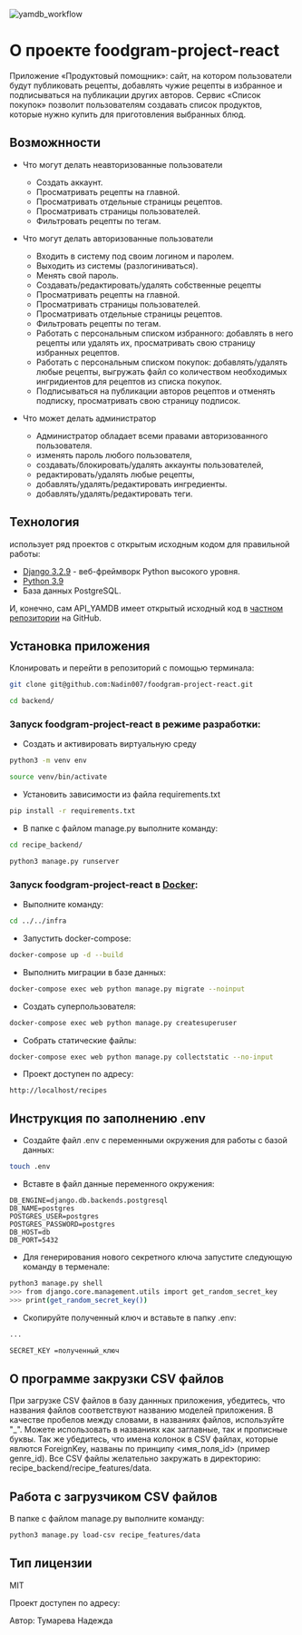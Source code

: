 ![yamdb_workflow](https://github.com/Nadin007/foodgram-project-react/actions/workflows/foodgram-workflow.yml/badge.svg)

# О проекте foodgram-project-react

Приложение «Продуктовый помощник»: сайт, на котором пользователи будут публиковать рецепты, добавлять чужие рецепты в избранное и подписываться на публикации других авторов. Сервис «Список покупок» позволит пользователям создавать список продуктов, которые нужно купить для приготовления выбранных блюд.

## Возможнности

- Что могут делать неавторизованные пользователи
  - Создать аккаунт.
  - Просматривать рецепты на главной.
  - Просматривать отдельные страницы рецептов.
  - Просматривать страницы пользователей.
  - Фильтровать рецепты по тегам.

- Что могут делать авторизованные пользователи
  - Входить в систему под своим логином и паролем.
  - Выходить из системы (разлогиниваться).
  - Менять свой пароль.
  - Создавать/редактировать/удалять собственные рецепты
  - Просматривать рецепты на главной.
  - Просматривать страницы пользователей.
  - Просматривать отдельные страницы рецептов.
  - Фильтровать рецепты по тегам.
  - Работать с персональным списком избранного: добавлять в него рецепты или удалять их, просматривать свою страницу избранных рецептов.
  - Работать с персональным списком покупок: добавлять/удалять любые рецепты, выгружать файл со количеством необходимых ингридиентов для рецептов из списка покупок.
  - Подписываться на публикации авторов рецептов и отменять подписку, просматривать свою страницу подписок.

- Что может делать администратор
  - Администратор обладает всеми правами авторизованного пользователя.
  - изменять пароль любого пользователя,
  - создавать/блокировать/удалять аккаунты пользователей,
  - редактировать/удалять любые рецепты,
  - добавлять/удалять/редактировать ингредиенты.
  - добавлять/удалять/редактировать теги.

## Технология

использует ряд проектов с открытым исходным кодом для правильной работы:

- [Django 3.2.9] - веб-фреймворк Python высокого уровня.
- [Python 3.9]
- База данных PostgreSQL.

И, конечно, сам API_YAMDB имеет открытый исходный код в [частном репозитории][Nadin007/foodgram-project-react]
на GitHub.

## Установка приложения

Клонировать и перейти в репозиторий с помощью терминала:

```sh
git clone git@github.com:Nadin007/foodgram-project-react.git
```

```sh
cd backend/
```

### Запуск foodgram-project-react в режиме разработки:

- Создать и активировать виртуальную среду

```sh
python3 -m venv env

```
```sh
source venv/bin/activate

```
- Установить зависимости из файла requirements.txt

```sh
pip install -r requirements.txt
```
- В папке с файлом manage.py выполните команду:

```sh
cd recipe_backend/
```

```sh
python3 manage.py runserver
````

### Запуск foodgram-project-react в [Docker]:

- Выполните команду:

```sh
cd ../../infra
```

- Запустить docker-compose:

```sh
docker-compose up -d --build
```
- Выполнить миграции в базе данных:

```sh
docker-compose exec web python manage.py migrate --noinput
```
- Создать суперпользователя:

```sh
docker-compose exec web python manage.py createsuperuser
```
- Собрать статические файлы:

```sh
docker-compose exec web python manage.py collectstatic --no-input
```
- Проект доступен по адресу:

`http://localhost/recipes`

## Инструкция по заполнению .env

- Создайте файл .env с переменными окружения для работы с базой данных:

```sh
touch .env
```
- Вставте в файл данные переменного окружения:

```
DB_ENGINE=django.db.backends.postgresql
DB_NAME=postgres
POSTGRES_USER=postgres
POSTGRES_PASSWORD=postgres
DB_HOST=db
DB_PORT=5432
```

-  Для генерирования нового секретного ключа запустите следующую команду в терменале:

```sh
python3 manage.py shell
>>> from django.core.management.utils import get_random_secret_key
>>> print(get_random_secret_key())
```

- Скопируйте полученный ключ и вставьте в папку .env:

```sh
...

SECRET_KEY =полученный_ключ
```

## О программе закрузки CSV файлов

При загрузке CSV файлов в базу даннных приложения, убедитесь, что названия файлов
соответствуют названию моделей приложения. В качестве пробелов между словами, в
названиях файлов, используйте "_". Можете использовать в названиях как заглавные,
так и прописные буквы. Так же убедитесь, что имена колонок в CSV файлах, которые
явлются ForeignKey, названы по принципу <имя_поля_id> (пример genre_id).
Все CSV файлы желательно закружать в директорию: recipe_backend/recipe_features/data.

## Работа с загрузчиком CSV файлов

В папке с файлом manage.py выполните команду:

```sh
python3 manage.py load-csv recipe_features/data

```

## Тип лицензии

MIT


   [Django 3.2.9]: <https://www.djangoproject.com/download/>
   [Python 3.9]: <https://www.python.org/downloads/release/python-390/>
   [Docker]: <https://docs.docker.com/get-docker/>
   [Nadin007/foodgram-project-react]: https://github.com/Nadin007/foodgram-project-react
   
Проект доступен по адресу: 

Автор:
Тумарева Надежда